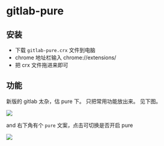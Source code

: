 # gitlab-pure

## 安装

- 下载 `gitlab-pure.crx` 文件到电脑
- chrome 地址栏输入 chrome://extensions/
- 把 crx 文件拖进来即可

## 功能

新版的 gitlab 太杂，估 pure 下。 只把常用功能放出来。 见下图。 

![](http://7xlnio.com1.z0.glb.clouddn.com/17-11-6/13530519.jpg)

and 右下角有个 `pure` 文案，点击可切换是否开启 pure

![](http://7xlnio.com1.z0.glb.clouddn.com/17-11-6/58104184.jpg)
